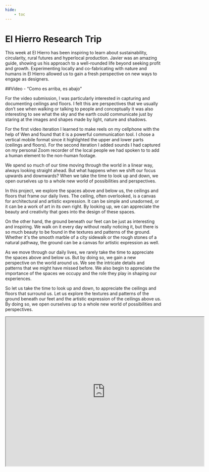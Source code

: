 ```yaml
---
hide:
    - toc
---
```


# El Hierro Research Trip
This week at El Hierro has been inspiring to learn about sustainability, circularity, rural futures and hyperlocal production. Javier was an amazing guide, showing us his approach to a well-rounded life beyond seeking profit and growth. Experimenting locally and co-fabricating with nature and humans in El Hierro allowed us to gain a fresh perspective on new ways to engage as designers.

##Video - “Como es arriba, es abajo”

For the video submission, I was particularly interested in capturing and documenting ceilings and floors. I felt this are perspectives that we usually don’t see when walking or talking to people and conceptually it was also interesting to see what the sky and the earth could communicate just by staring at the images and shapes made by light, nature and shadows.

For the first video iteration I learned to make reels on my cellphone with the help of Wen and found that it is a powerful communication tool. I chose a vertical mobile format since it highlighted the upper and lower parts (ceilings and floors). For the second iteration I added sounds I had captured on my personal Zoom recorder of the local people we had spoken to to add a human element to the non-human footage.

We spend so much of our time moving through the world in a linear way, always looking straight ahead. But what happens when we shift our focus upwards and downwards? When we take the time to look up and down, we open ourselves up to a whole new world of possibilities and perspectives.

In this project, we explore the spaces above and below us, the ceilings and floors that frame our daily lives. The ceiling, often overlooked, is a canvas for architectural and artistic expression. It can be simple and unadorned, or it can be a work of art in its own right. By looking up, we can appreciate the beauty and creativity that goes into the design of these spaces.

On the other hand, the ground beneath our feet can be just as interesting and inspiring. We walk on it every day without really noticing it, but there is so much beauty to be found in the textures and patterns of the ground. Whether it's the smooth marble of a city sidewalk or the rough stones of a natural pathway, the ground can be a canvas for artistic expression as well.

As we move through our daily lives, we rarely take the time to appreciate the spaces above and below us. But by doing so, we gain a new perspective on the world around us. We see the intricate details and patterns that we might have missed before. We also begin to appreciate the importance of the spaces we occupy and the role they play in shaping our experiences.

So let us take the time to look up and down, to appreciate the ceilings and floors that surround us. Let us explore the textures and patterns of the ground beneath our feet and the artistic expression of the ceilings above us. By doing so, we open ourselves up to a whole new world of possibilities and perspectives.

<iframe src="https://drive.google.com/file/d/19dcC7ZE1qAgxBejuk_hU5MIccf2F_akr/preview" width="640" height="480" allow="autoplay"></iframe>
